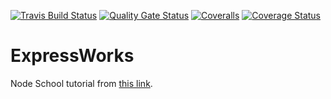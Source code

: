 [![Travis Build Status](https://travis-ci.org/apecr/expressworks.svg)](https://travis-ci.org/apecr/expressworks)
[![Quality Gate Status](https://sonarcloud.io/api/project_badges/measure?project=@apecr/expressworks&metric=alert_status)](https://sonarcloud.io/dashboard?id=@apecr/expressworks)
[![Coveralls](https://sonarcloud.io/api/project_badges/measure?project=@apecr/expressworks&metric=coverage)](https://sonarcloud.io/dashboard?id=@apecr/expressworks)
[![Coverage Status](https://coveralls.io/repos/apecr/expressworks/badge.svg)](https://coveralls.io/r/apecr/expressworks)

# ExpressWorks

Node School tutorial from [this link][1].

[1]: https://github.com/azat-co/expressworks